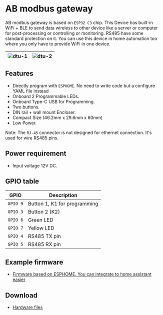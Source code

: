 # AB modbus gateway #

AB modbus gateway is based on `ESP32 C3` chip. This Device has built-in WiFi + BLE to send data wireless to other device like a server or computer for post-processing or controlling or monitoring. RS485 have some standard protection on it. You can use this device in home automation too where you only have to provide WiFi in one device.

| ![dtu-1](https://i1.aprbrother.com/DTU-1.jpg-320.jpg) | ![dtu-2](https://i1.aprbrother.com/DTUC-2.jpg-320.jpg) |
|------|--------------|

## Features ##

* Directly program with `ESPHOME`. No need to write code but a configure YAML file instead
* Onboard 2 Programmable LEDs.
* Onboard Type-C USB for Programming.
* Two buttons. 
* DIN rail + wall mount Encloser.
* Compact Size (46.2mm x 29.6mm x 60mm)
* Low Power.

Note: The `RJ-45` connector is not designed for ethernet connection. It's used for wire RS485 pins.

## Power requirement ##

* Input voltage 12V DC.

## GPIO table ##

| GPIO | Description  |
|------|--------------|
| `GPIO 9` | Button 1, K1 for programming | 
| `GPIO 3` | Button 2 (K2) | 
| `GPIO 6` | Green LED | 
| `GPIO 7` | Yellow LED |
| `GPIO 4` | RS485 TX pin |
| `GPIO 5` | RS485 RX pin |

## Example firmware ##

* [Firmware based on ESPHOME. You can integrate to home assistant easier](https://github.com/volca/esphome-modbus)

## Download ##

* [Hardware files](https://github.com/AprilBrother/ab-hardware/tree/master/ab-modbus-gateway)
